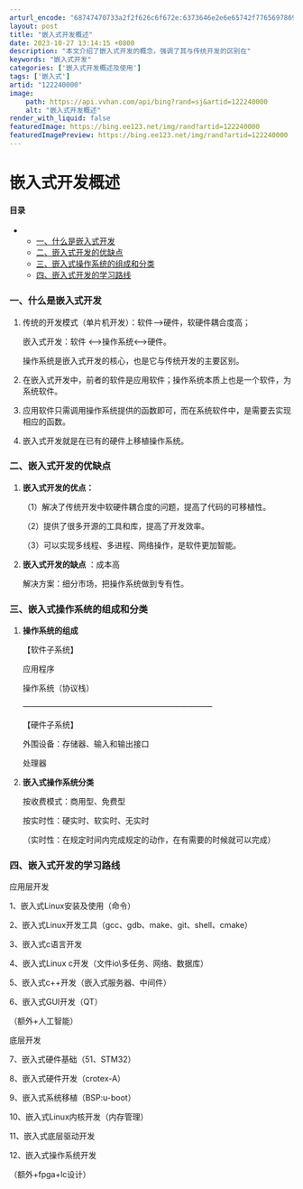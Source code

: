 ```yaml
---
arturl_encode: "68747470733a2f2f626c6f672e:6373646e2e6e65742f77656978696e5f34353330343838352f:61727469636c652f64657461696c732f313232323430303030"
layout: post
title: "嵌入式开发概述"
date: 2023-10-27 13:14:15 +0800
description: "本文介绍了嵌入式开发的概念，强调了其与传统开发的区别在"
keywords: "嵌入式开发"
categories: ['嵌入式开发概述及使用']
tags: ['嵌入式']
artid: "122240000"
image:
    path: https://api.vvhan.com/api/bing?rand=sj&artid=122240000
    alt: "嵌入式开发概述"
render_with_liquid: false
featuredImage: https://bing.ee123.net/img/rand?artid=122240000
featuredImagePreview: https://bing.ee123.net/img/rand?artid=122240000
---
```


# 嵌入式开发概述

#### 目录

* + [一、什么是嵌入式开发](#_2)
  + [二、嵌入式开发的优缺点](#_14)
  + [三、嵌入式操作系统的组成和分类](#_23)
  + [四、嵌入式开发的学习路线](#_38)

### 一、什么是嵌入式开发

1. 传统的开发模式（单片机开发）：软件——>硬件，软硬件耦合度高；
     
   嵌入式开发：软件 <——>操作系统<——>硬件。
     
   操作系统是嵌入式开发的核心，也是它与传统开发的主要区别。
2. 在嵌入式开发中，前者的软件是应用软件；操作系统本质上也是一个软件，为系统软件。
3. 应用软件只需调用操作系统提供的函数即可，而在系统软件中，是需要去实现相应的函数。
4. 嵌入式开发就是在已有的硬件上移植操作系统。

### 二、嵌入式开发的优缺点

1. **嵌入式开发的优点：**
     
   （1）解决了传统开发中软硬件耦合度的问题，提高了代码的可移植性。
     
   （2）提供了很多开源的工具和库，提高了开发效率。
     
   （3）可以实现多线程、多进程、网络操作，是软件更加智能。
2. **嵌入式开发的缺点**
   ：成本高
     
   解决方案：细分市场，把操作系统做到专有性。

### 三、嵌入式操作系统的组成和分类

1. **操作系统的组成**

   【软件子系统】
     
   应用程序
     
   操作系统（协议栈）
     
   ————————————————————————
     
   【硬件子系统】
     
   外围设备：存储器、输入和输出接口
     
   处理器
2. **嵌入式操作系统分类**
     
   按收费模式：商用型、免费型
     
   按实时性：硬实时、软实时、无实时
     
   （实时性：在规定时间内完成规定的动作，在有需要的时候就可以完成）

### 四、嵌入式开发的学习路线

应用层开发
  
1、嵌入式Linux安装及使用（命令）
  
2、嵌入式Linux开发工具（gcc、gdb、make、git、shell、cmake）
  
3、嵌入式c语言开发
  
4、嵌入式Linux c开发（文件io\多任务、网络、数据库）
  
5、嵌入式c++开发（嵌入式服务器、中间件）
  
6、嵌入式GUI开发（QT）
  
（额外+人工智能）
  
底层开发
  
7、嵌入式硬件基础（51、STM32）
  
8、嵌入式硬件开发（crotex-A）
  
9、嵌入式系统移植（BSP:u-boot）
  
10、嵌入式Linux内核开发（内存管理）
  
11、嵌入式底层驱动开发
  
12、嵌入式操作系统开发
  
（额外+fpga+lc设计）